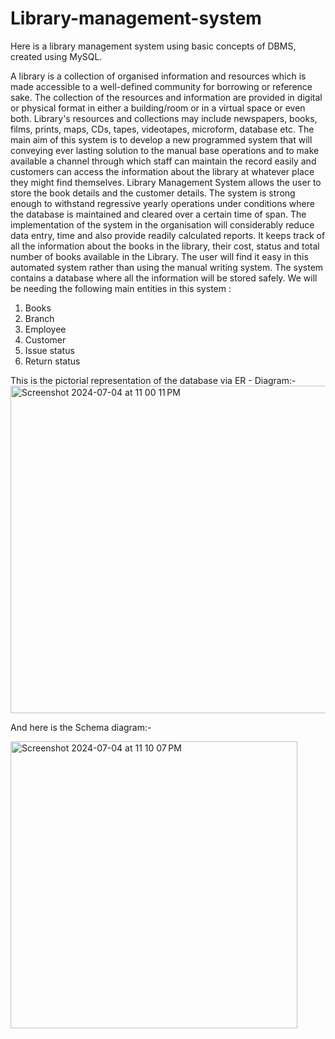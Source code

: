 # Library-management-system
Here is a library management system using basic concepts of DBMS, created using MySQL.

A library is a collection of organised information and resources which is made accessible to
a well-defined community for borrowing or reference sake. The collection of the resources
and information are provided in digital or physical format in either a building/room or in a
virtual space or even both. Library's resources and collections may include newspapers,
books, films, prints, maps, CDs, tapes, videotapes, microform, database etc. The main aim
of this system is to develop a new programmed system that will conveying ever lasting
solution to the manual base operations and to make available a channel through which staff
can maintain the record easily and customers can access the information about the library at
whatever place they might find themselves.
Library Management System allows the user to store the book details and the customer
details. The system is strong enough to withstand regressive yearly operations under
conditions where the database is maintained and cleared over a certain time of span. The
implementation of the system in the organisation will considerably reduce data entry, time
and also provide readily calculated reports.
It keeps track of all the information about the books in the library, their cost, status and total
number of books available in the Library. The user will find it easy in this automated system
rather than using the manual writing system. The system contains a database where all the
information will be stored safely.
We will be needing the following main entities in this system :
1. Books
2. Branch
3. Employee
4. Customer
5. Issue status
6. Return status

This is the pictorial representation of the database via ER - Diagram:-
<img width="524" alt="Screenshot 2024-07-04 at 11 00 11 PM" src="https://github.com/Divyanshu-sinha/Library-management-system/assets/99593438/7ece57e6-0c4f-4d98-b631-2ee58afa790a">

And here is the Schema diagram:-

<img width="459" alt="Screenshot 2024-07-04 at 11 10 07 PM" src="https://github.com/Divyanshu-sinha/Library-management-system/assets/99593438/09b5233f-af86-4b95-9831-ed7d9b797447">


